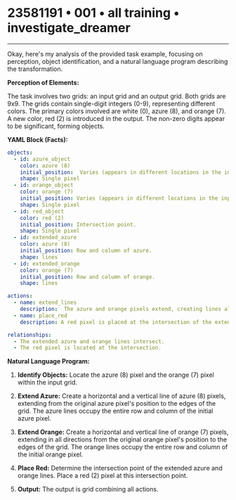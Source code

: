 # 23581191 • 001 • all training • investigate_dreamer

---
Okay, here's my analysis of the provided task example, focusing on perception, object identification, and a natural language program describing the transformation.

**Perception of Elements:**

The task involves two grids: an input grid and an output grid.  Both grids are 9x9. The grids contain single-digit integers (0-9), representing different colors.  The primary colors involved are white (0), azure (8), and orange (7). A new color, red (2) is introduced in the output.  The non-zero digits appear to be significant, forming objects.

**YAML Block (Facts):**



```yaml
objects:
  - id: azure_object
    color: azure (8)
    initial_position:  Varies (appears in different locations in the input grids)
    shape: Single pixel
  - id: orange_object
    color: orange (7)
    initial_position: Varies (appears in different locations in the input grids)
    shape: Single pixel
  - id: red_object
    color: red (2)
    initial_position: Intersection point.
    shape: Single pixel
  - id: extended_azure
    color: azure (8)
    initial_position: Row and column of azure.
    shape: lines
  - id: extended_orange
    color: orange (7)
    initial_position: Row and column of orange.
    shape: lines

actions:
  - name: extend_lines
    description:  The azure and orange pixels extend, creating lines along their row and column.
  - name: place_red
    description: A red pixel is placed at the intersection of the extended azure and orange lines.

relationships:
  - The extended azure and orange lines intersect.
  - The red pixel is located at the intersection.
```



**Natural Language Program:**

1.  **Identify Objects:** Locate the azure (8) pixel and the orange (7) pixel within the input grid.

2.  **Extend Azure:** Create a horizontal and a vertical line of azure (8) pixels, extending from the original azure pixel's position to the edges of the grid. The azure lines occupy the entire row and column of the initial azure pixel.

3.  **Extend Orange:**  Create a horizontal and vertical line of orange (7) pixels, extending in all directions from the original orange pixel's position to the edges of the grid. The orange lines occupy the entire row and column of the initial orange pixel.

4. **Place Red:** Determine the intersection point of the extended azure and orange lines. Place a red (2) pixel at this intersection point.

5. **Output:** The output is grid combining all actions.

